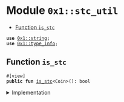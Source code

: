 
<a id="0x1_stc_util"></a>

# Module `0x1::stc_util`



-  [Function `is_stc`](#0x1_stc_util_is_stc)


<pre><code><b>use</b> <a href="../../move-stdlib/doc/string.md#0x1_string">0x1::string</a>;
<b>use</b> <a href="../../starcoin-stdlib/doc/type_info.md#0x1_type_info">0x1::type_info</a>;
</code></pre>



<a id="0x1_stc_util_is_stc"></a>

## Function `is_stc`



<pre><code>#[view]
<b>public</b> <b>fun</b> <a href="stc_util.md#0x1_stc_util_is_stc">is_stc</a>&lt;Coin&gt;(): bool
</code></pre>



<details>
<summary>Implementation</summary>


<pre><code><b>public</b> <b>fun</b> <a href="stc_util.md#0x1_stc_util_is_stc">is_stc</a>&lt;Coin&gt;(): bool {
    <a href="../../starcoin-stdlib/doc/type_info.md#0x1_type_info_type_name">type_info::type_name</a>&lt;Coin&gt;() == <a href="../../move-stdlib/doc/string.md#0x1_string_utf8">string::utf8</a>(b"<a href="starcoin_coin.md#0x1_starcoin_coin_STC">0x1::starcoin_coin::STC</a>")
}
</code></pre>



</details>


[move-book]: https://starcoin.dev/move/book/SUMMARY
